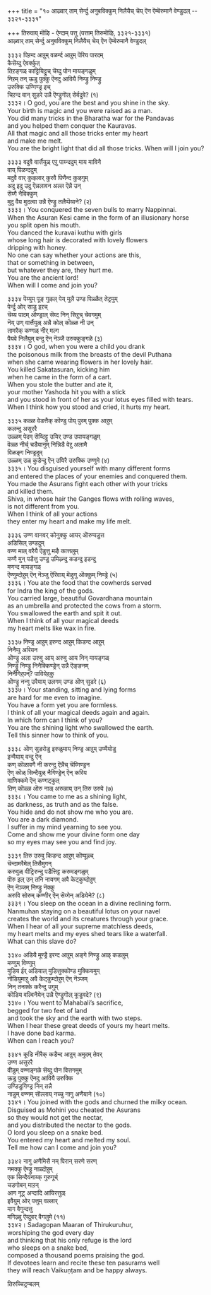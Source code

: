 +++
title = "१० आऴ्वार् ताम् सेर्न्दु अनुबविक्कुम् निलैयैच् चॆय् ऎन ऎम्बॆरुमानै वेण्डुदल् -- ३३२१-३३३१"

+++
तिरुवाय् मॊऴि - ऐन्दाम् पत्तु (पत्ताम् तिरुमॊऴि, ३३२१-३३३१)  
आऴ्वार् ताम् सेर्न्दु अनुबविक्कुम् निलैयैच् चॆय् ऎन ऎम्बॆरुमानै वेण्डुदल्  

३३३२ पिऱन्द आऱुम् वळर्न्द आऱुम् पॆरिय पारदम्  
       कैसॆय्दु ऐवर्क्कुत्  
तिऱङ्गळ् काट्टियिट्टुच् चॆय्दु पोन मायङ्गळुम्  
निऱम् तन् ऊडु पुक्कु ऎनदु आवियै निण्ड्रु निण्ड्रु  
       उरुक्कि उण्गिण्ड्र इच्  
चिऱन्द वान् सुडरे उन्नै ऎण्ड्रुगॊल् सेर्वदुवे? (१)  
३३३२। O god, you are the best and you shine in the sky.  
Your birth is magic and you were raised as a man.  
You did many tricks in the Bharatha war for the Pandavas  
and you helped them conquer the Kauravas.  
All that magic and all those tricks enter my heart  
and make me melt.  
You are the bright light that did all those tricks. When will I join you?  

३३३३ वदुवै वार्त्तैयुळ् एऱु पाय्न्ददुम् माय माविनै  
       वाय् पिळन्ददुम्  
मदुवै वार् कुऴलार् कुरवै पिणैन्द कुऴगुम्  
अदु इदु उदु ऎन्नलावन अल्ल ऎन्नै उन्  
       सॆय्गै नैविक्कुम्  
मुदु वैय मुदल्वा उन्नै ऎण्ड्रु तलैप्पॆय्वने? (२)  
३३३३। You conquered the seven bulls to marry Nappinnai.  
When the Asuran Kesi came in the form of an illusionary horse  
you split open his mouth.  
You danced the kuravai kuthu with girls  
whose long hair is decorated with lovely flowers  
dripping with honey.  
No one can say whether your actions are this,  
that or something in between,  
but whatever they are, they hurt me.  
You are the ancient lord!  
When will I come and join you?  

३३३४ पॆय्युम् पूङ् गुऴल् पेय् मुलै उण्ड पिळ्ळैत् तेट्रमुम्  
       पेर्न्दु ओर् साडु इऱच्  
चॆय्य पादम् ऒण्ड्राल् सॆय्द निन् सिऱुच् चेवगमुम्  
नॆय् उण् वार्त्तैयुळ् अन्नै कोल् कॊळ्ळ नी उन्  
       तामरैक् कण्गळ् नीर् मल्ग  
पैयवे निलैयुम् वन्दु ऎन् नॆञ्जै उरुक्कुङ्गळे (३)  
३३३४। O god, when you were a child you drank  
the poisonous milk from the breasts of the devil Puthana  
when she came wearing flowers in her lovely hair.  
You killed Sakatasuran, kicking him  
when he came in the form of a cart.  
When you stole the butter and ate it,  
your mother Yashoda hit you with a stick  
and you stood in front of her as your lotus eyes filled with tears.  
When I think how you stood and cried, it hurts my heart.  

३३३५ कळ्ळ वेडत्तैक् कॊण्डु पोय् पुरम् पुक्क आऱुम्  
       कलन्दु असुररै  
उळ्ळम् पेदम् सॆय्दिट्टु उयिर् उण्ड उपायङ्गळुम्  
वॆळ्ळ नीर्च् चडैयानुम् निन्निडै वेऱु अलामै  
       विळङ्ग निण्ड्रदुम्  
उळ्ळम् उळ् कुडैन्दु ऎन् उयिरै उरुक्कि उण्णुमे (४)  
३३३५। You disguised yourself with many different forms  
and entered the places of your enemies and conquered them.  
You made the Asurans fight each other with your tricks  
and killed them.  
Shiva, in whose hair the Ganges flows with rolling waves,  
is not different from you.  
When I think of all your actions  
they enter my heart and make my life melt.  

३३३६ उण्ण वानवर् कोनुक्कु आयर् ऒरुप्पडुत्त  
       अडिसिल् उण्डदुम्  
वण्ण माल् वरैयै ऎडुत्तु मऴै कात्तलुम्  
मण्णै मुन् पडैत्तु उण्डु उमिऴ्न्दु कडन्दु इडन्दु  
       मणन्द मायङ्गळ्  
ऎण्णुम्दोऱुम् ऎन् नॆञ्जु ऎरिवाय् मॆऴुगु ऒक्कुम् निण्ड्रे (५)  
३३३६। You ate the food that the cowherds served  
for Indra the king of the gods.  
You carried large, beautiful Govardhana mountain  
as an umbrella and protected the cows from a storm.  
You swallowed the earth and spit it out.  
When I think of all your magical deeds  
my heart melts like wax in fire.  

३३३७ निण्ड्र आऱुम् इरुन्द आऱुम् किडन्द आऱुम्  
       निनैप्पु अरियन  
ऒण्ड्रु अला उरुवु आय् अरुवु आय निन् मायङ्गळ्  
निण्ड्रु निण्ड्रु निनैक्किण्ड्रेन् उन्नै ऎङ्ङनम्  
       निनैगिऱ्‌पन्? पावियेऱ्‌कु  
ऒण्ड्रु नन्गु उरैयाय् उलगम् उण्ड ऒण् सुडरे (६)  
३३३७। Your standing, sitting and lying forms  
are hard for me even to imagine.  
You have a form yet you are formless.  
I think of all your magical deeds again and again.  
In which form can I think of you?  
You are the shining light who swallowed the earth.  
Tell this sinner how to think of you.  

३३३८ ऒण् सुडरोडु इरुळुमाय् निण्ड्र आऱुम् उण्मैयोडु  
       इन्मैयाय् वन्दु ऎन्  
कण् कॊळावगै नी करन्दु ऎन्नैच् चॆय्गिण्ड्रन  
ऎण् कॊळ् सिन्दैयुळ् नैगिण्ड्रेन् ऎन् करिय  
       माणिक्कमे ऎन् कण्गट्कुत्  
तिण् कॊळ्ळ ऒरु नाळ् अरुळाय् उन् तिरु उरुवे (७)  
३३३८। You came to me as a shining light,  
as darkness, as truth and as the false.  
You hide and do not show me who you are.  
You are a dark diamond.  
I suffer in my mind yearning to see you.  
Come and show me your divine form one day  
so my eyes may see you and find joy.  

३३३९ तिरु उरुवु किडन्द आऱुम् कॊप्पूऴ्च्  
       चॆन्दामरैमेल् तिसैमुगन्  
करुवुळ् वीट्रिरुन्दु पडैत्तिट्ट करुमङ्गळुम्  
पॊरु इल् उन् तनि नायगम् अवै केट्कुम्दोऱुम्  
       ऎन् नॆञ्जम् निण्ड्रु नॆक्कु  
अरुवि सोरुम् कण्णीर् ऎन् सॆय्गेन् अडियेने? (८)  
३३३९। You sleep on the ocean in a divine reclining form.  
Nanmuhan staying on a beautiful lotus on your navel  
creates the world and its creatures through your grace.  
When I hear of all your supreme matchless deeds,  
my heart melts and my eyes shed tears like a waterfall.  
What can this slave do?  

३३४० अडियै मूण्ड्रै इरन्द आऱुम् अङ्गे निण्ड्रु आऴ् कडलुम्  
       मण्णुम् विण्णुम्  
मुडिय ईर् अडियाल् मुडित्तुक्कॊण्ड मुक्कियमुम्  
नॊडियुमाऱु अवै केट्कुम्दोऱुम् ऎन् नॆञ्जम्  
       निन् तनक्के करैन्दु उगुम्  
कॊडिय वल्विनैयेन् उन्नै ऎण्ड्रुगॊल् कूडुवदे? (९)  
३३४०। You went to Mahabali’s sacrifice,  
begged for two feet of land  
and took the sky and the earth with two steps.  
When I hear these great deeds of yours my heart melts.  
I have done bad karma.  
When can I reach you?  

३३४१ कूडि नीरैक् कडैन्द आऱुम् अमुदम् तेवर्  
       उण्ण असुररै  
वीडुम् वण्णङ्गळे सॆय्दु पोन वित्तगमुम्  
ऊडु पुक्कु ऎनदु आवियै उरुक्कि  
       उण्डिडुगिण्ड्र निन् तन्नै  
नाडुम् वण्णम् सॊल्लाय् नच्चु नागु अणैयाने (१०)  
३३४१। You joined with the gods and churned the milky ocean.  
Disguised as Mohini you cheated the Asurans  
so they would not get the nectar,  
and you distributed the nectar to the gods.  
O lord you sleep on a snake bed.  
You entered my heart and melted my soul.  
Tell me how can I come and join you?  

३३४२ नागु अणैमिसै नम् पिरान् सरणे सरण्  
       नमक्कु ऎण्ड्रु नाळ्दॊऱुम्  
एक सिन्दैयनाय्क् गुरुगूर्च्  
       चडगोबन् माऱन्  
आग नूट्र अन्दादि आयिरत्तुळ्  
       इवैयुम् ओर् पत्तुम् वल्लार्  
माग वैगुन्दत्तु  
       मगिऴ्वु ऎय्दुवर् वैगलुमे (११)  
३३४२। Sadagopan Maaran of Thirukuruhur,  
worshiping the god every day  
and thinking that his only refuge is the lord  
who sleeps on a snake bed,  
composed a thousand poems praising the god.  
If devotees learn and recite these ten pasurams well  
they will reach Vaikuṇṭam and be happy always.  

तिरुच्चिट्रम्बलम्  

